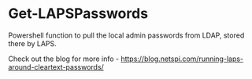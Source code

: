 # Get-LAPSPasswords
Powershell function to pull the local admin passwords from LDAP, stored there by LAPS.

Check out the blog for more info - https://blog.netspi.com/running-laps-around-cleartext-passwords/
